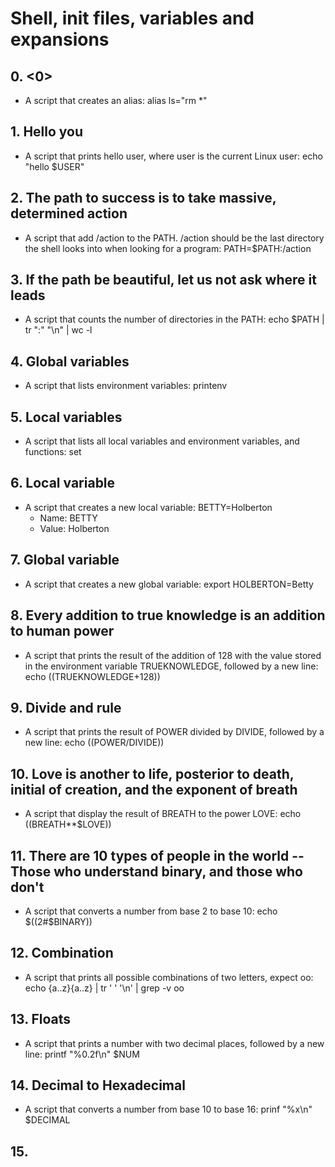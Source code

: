 # Shell, init files, variables and expansions
## 0. <0>
* A script that creates an alias: alias ls="rm *"
## 1. Hello you
* A script that prints hello user, where user is the current Linux user: echo "hello $USER"
## 2. The path to success is to take massive, determined action
* A script that add /action to the PATH. /action should be the last directory the shell looks into when looking for a program: PATH=$PATH:/action
## 3. If the path be beautiful, let us not ask where it leads
* A script that counts the number of directories in the PATH: echo $PATH | tr ":" "\n" | wc -l
## 4. Global variables
* A script that lists environment variables: printenv
## 5. Local variables
* A script that lists all local variables and environment variables, and functions: set
## 6. Local variable
* A script that creates a new local variable: BETTY=Holberton
  - Name: BETTY
  - Value: Holberton
## 7. Global variable  
* A script that creates a new global variable: export HOLBERTON=Betty
## 8. Every addition to true knowledge is an addition to human power
* A script that prints the result of the addition of 128 with the value stored in the environment variable TRUEKNOWLEDGE, followed by a new line: echo $(($TRUEKNOWLEDGE+128))
## 9. Divide and rule
* A script that prints the result of POWER divided by DIVIDE, followed by a new line: echo $(($POWER/DIVIDE))
## 10. Love is another to life, posterior to death, initial of creation, and the exponent of breath
* A script that display the result of BREATH to the power LOVE: echo $(($BREATH**$LOVE))
## 11. There are 10 types of people in the world -- Those who understand binary, and those who don't
* A script that converts a number from base 2 to base 10: echo $((2#$BINARY))
## 12. Combination
* A script that prints all possible combinations of two letters, expect oo: echo {a..z}{a..z} | tr ' ' '\n' | grep -v oo
## 13. Floats
* A script that prints a number with two decimal places, followed by a new line: printf "%0.2f\n" $NUM
## 14. Decimal to Hexadecimal
* A script that converts a number from base 10 to base 16: prinf "%x\n" $DECIMAL
## 15. 